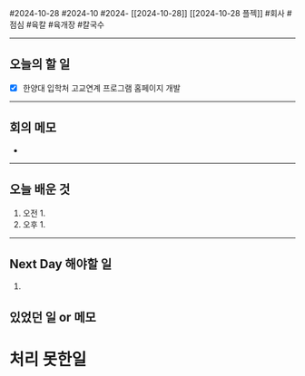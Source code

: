 #2024-10-28 #2024-10 #2024- [[2024-10-28]] [[2024-10-28 플젝]]
#회사 #점심 #육칼 #육개장 #칼국수 

---
## 오늘의 할 일
- [x] 한양대 입학처 고교연계 프로그램 홈페이지 개발
---
## 회의 메모
- 
---
## 오늘 배운 것
1. 오전
    1. 
2. 오후
    1. 
---
## Next Day 해야할 일
1. 


## 있었던 일 or 메모


# 처리 못한일